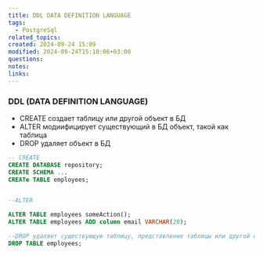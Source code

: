 ```yaml
---
title: DDL DATA DEFINITION LANGUAGE
tags:
  - PostgreSql
related_topics: 
created: 2024-09-24 15:09
modified: 2024-09-24T15:10:06+03:00
questions: 
notes: 
links: 
---
```


### DDL (DATA DEFINITION LANGUAGE)

- CREATE создает таблицу или другой объект в БД
- ALTER модиифицирует существующий в БД объект, такой как таблица
- DROP удаляет объект в БД

```SQL
-- CREATE 
CREATE DATABASE repository;
CREATE SCHEMA ...
CREATe TABLE employees;


--ALTER 

ALTER TABLE employees someAction();
ALTER TABLE employees ADD column email VARCHAR(20);

--DROP удаляет существующую таблицу, представление таблицы или другой объект в БД
DROP TABLE employees;
```
